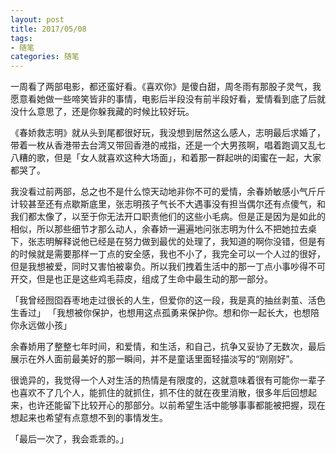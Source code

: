```yaml
---
layout: post
title: 2017/05/08
tags:
- 随笔
categories: 随笔
---
```

一周看了两部电影，都还蛮好看。《喜欢你》是傻白甜，周冬雨有那股子灵气，我愿意看她做一些啼笑皆非的事情，电影后半段没有前半段好看，爱情看到底了后就没什么意思了，还是你躲我藏的时候比较好玩。

《春娇救志明》就从头到尾都很好玩，我没想到居然这么感人，志明最后求婚了，带着一枚从香港带去台湾又带回香港的戒指，还是一个大男孩啊，唱着跑调又乱七八糟的歌，但是「女人就喜欢这种大场面」，和着那一群起哄的闺蜜在一起，大家都哭了。

我没看过前两部，总之也不是什么惊天动地非你不可的爱情，余春娇敏感小气斤斤计较甚至还有点歇斯底里，张志明孩子气长不大遇事没有担当偶尔还有点傻气，和我们都太像了，以至于你无法开口职责他们的这些小毛病。但是正是因为是如此的相似，所以那些细节才那么动人，余春娇一遍遍地问张志明为什么不把她拉去桌下，张志明解释说他已经是在努力做到最优的处理了，我知道的啊你没错，但是有的时候就是需要那样一丁点的安全感，我也不小了，我完全可以一个人过的很好，但是我想被爱，同时又害怕被辜负。所以我们拽着生活中的那一丁点小事吵得不可开交，但是也正是这些鸡毛蒜皮，组成了生命中最生动的那一部分。

「我曾经囫囵吞枣地走过很长的人生，但爱你的这一段，我是真的抽丝剥茧、活色生香过」
「我想被你保护，也想用这点孤勇来保护你。想和你一起长大，也想陪你永远做小孩」

余春娇用了整整七年时间，和爱情，和生活，和自己，抗争又妥协了无数次，最后展示在外人面前最美好的那一瞬间，并不是童话里面轻描淡写的“刚刚好”。

很诡异的，我觉得一个人对生活的热情是有限度的，这就意味着很有可能你一辈子也喜欢不了几个人，能抓住的就抓住，抓不住的就在夜里消散，很多年后回想起来，也许还能留下比较开心的那部分。以前希望生活中能够事事都能被把握，现在想起来也希望有点意想不到的事情发生。

「最后一次了，我会乖乖的。」
